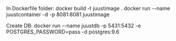 In Dockerfile folder:
docker build -t juustimage .
docker run --name juustcontainer -d -p 8081:8081 juustimage

Create DB:
docker run --name juustdb -p 5431:5432 -e POSTGRES_PASSWORD=pass -d postgres:9.6

